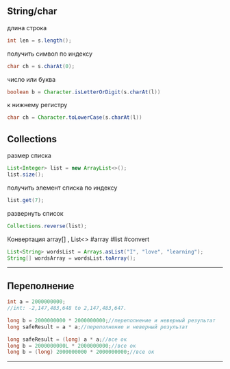
## String/char
длина строка 
```java
int len = s.length();
```
получить символ по индексу
```java
char ch = s.charAt(0);
```

число или буква
```java
boolean b = Character.isLetterOrDigit(s.charAt(l))
```

к нижнему регистру
```java
char ch = Character.toLowerCase(s.charAt(l))
```
## Collections
размер списка
```java
List<Integer> list = new ArrayList<>();
list.size();
```

получить элемент списка по индексу
```java
list.get(7);
```

развернуть список
```java
Collections.reverse(list);
```

Конвертация array[] , List<>
#array #list #convert
```java
List<String> wordsList = Arrays.asList("I", "love", "learning");
String[] wordsArray = wordsList.toArray();
```

---
## Переполнение
```java
int a = 2000000000;
//int: -2,147,483,648 to 2,147,483,647.

long b = 2000000000 * 2000000000;//переполнение и неверный результат
long safeResult = a * a;//переполнение и неверный результат

long safeResult = (long) a * a;//все ок
long b = 2000000000L * 2000000000;//все ок
long b = (long) 2000000000 * 2000000000;//все ок
```
---
